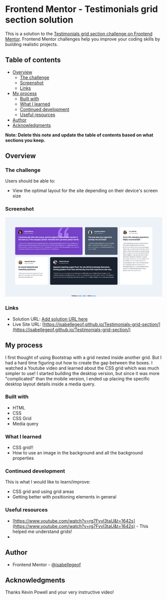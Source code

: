 # Frontend Mentor - Testimonials grid section solution

This is a solution to the [Testimonials grid section challenge on Frontend Mentor](https://www.frontendmentor.io/challenges/testimonials-grid-section-Nnw6J7Un7). Frontend Mentor challenges help you improve your coding skills by building realistic projects. 

## Table of contents

- [Overview](#overview)
  - [The challenge](#the-challenge)
  - [Screenshot](#screenshot)
  - [Links](#links)
- [My process](#my-process)
  - [Built with](#built-with)
  - [What I learned](#what-i-learned)
  - [Continued development](#continued-development)
  - [Useful resources](#useful-resources)
- [Author](#author)
- [Acknowledgments](#acknowledgments)

**Note: Delete this note and update the table of contents based on what sections you keep.**

## Overview

### The challenge

Users should be able to:

- View the optimal layout for the site depending on their device's screen size

### Screenshot

![](https://github.com/isabellegeof/Testimonials-grid-section/blob/main/Testimonials-screenshot.png)

### Links

- Solution URL: [Add solution URL here](https://your-solution-url.com)
- Live Site URL: [https://isabellegeof.github.io/Testimonials-grid-section/](https://isabellegeof.github.io/Testimonials-grid-section/)

## My process

I first thought of using Bootstrap with a grid nested inside another grid. But I had a hard time figuring out how to create the gap between the boxes. I watched a Youtube video and learned about the CSS grid which was much simpler to use! I started building the desktop version, but since it was more "complicated" than the mobile version, I ended up placing the specific desktop layout details inside a media query.

### Built with

- HTML
- CSS
- CSS Grid
- Media query

### What I learned

- CSS grid!!
- How to use an image in the background and all the background properties

### Continued development

This is what I would like to learn/improve:

- CSS grid and using grid areas
- Getting better with positioning elements in general

### Useful resources

- [https://www.youtube.com/watch?v=rg7Fvvl3taU&t=1642s](https://www.youtube.com/watch?v=rg7Fvvl3taU&t=1642s) - This helped me understand grids!
- 
## Author

- Frontend Mentor - [@isabellegeof](https://www.frontendmentor.io/profile/isabellegeof)

## Acknowledgments

Thanks Kevin Powell and your very instructive video!
